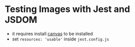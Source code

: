 # Testing Images with Jest and JSDOM

- it requires install [canvas](https://npmjs.com/package/canvas) to be installed
- set `resources: 'usable'` inside `jest.config.js`

